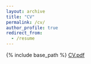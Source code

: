 ```yaml
---
layout: archive
title: "CV"
permalink: /cv/
author_profile: true
redirect_from:
  - /resume
---
```


{% include base_path %}
[CV.pdf](files/CV.pdf)
